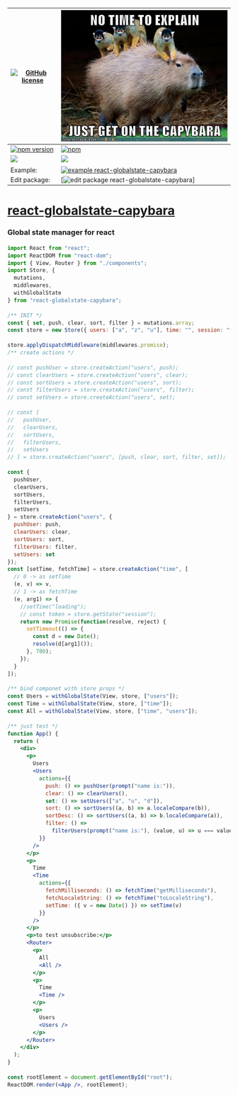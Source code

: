 
|[![GitHub license](https://img.shields.io/badge/license-MIT-blue.svg)](https://github.com/audi2014/react-globalstate-capybara/blob/master/LICENSE)|  ![enter image description here](https://github.com/audi2014/react-globalstate-capybara/raw/master/CoreConcepts.jpg) |
|--|--|
| [![npm version](https://img.shields.io/npm/v/react-globalstate-capybara.svg?style=flat)](https://www.npmjs.com/package/react-globalstate-capybara) | [![npm](https://img.shields.io/npm/dw/react-globalstate-capybara.svg)](https://www.npmjs.com/package/react-globalstate-capybara) |
| ![](https://img.shields.io/bundlephobia/min/react-globalstate-capybara.svg?style=flat) | ![](https://img.shields.io/github/languages/code-size/audi2014/react-globalstate-capybara.svg?style=flat) |
| Example: | [![example react-globalstate-capybara](https://codesandbox.io/static/img/play-codesandbox.svg)](https://codesandbox.io/s/3wk4z1kw6) |
| Edit package: | [![edit package react-globalstate-capybara](https://codesandbox.io/s/github/audi2014/react-globalstate-capybara)] |



# [react-globalstate-capybara](https://github.com/audi2014/react-globalstate-capybara/)

### Global state manager for react

```jsx
import React from "react";
import ReactDOM from "react-dom";
import { View, Router } from "./components";
import Store, {
  mutations,
  middlewares,
  withGlobalState
} from "react-globalstate-capybara";

/** INIT */
const { set, push, clear, sort, filter } = mutations.array;
const store = new Store({ users: ["a", "z", "u"], time: "", session: "token" });

store.applyDispatchMiddleware(middlewares.promise);
/** create actions */

// const pushUser = store.createAction("users", push);
// const clearUsers = store.createAction("users", clear);
// const sortUsers = store.createAction("users", sort);
// const filterUsers = store.createAction("users", filter);
// const setUsers = store.createAction("users", set);

// const [
//   pushUser,
//   clearUsers,
//   sortUsers,
//   filterUsers,
//   setUsers
// ] = store.createAction("users", [push, clear, sort, filter, set]);

const {
  pushUser,
  clearUsers,
  sortUsers,
  filterUsers,
  setUsers
} = store.createAction("users", {
  pushUser: push,
  clearUsers: clear,
  sortUsers: sort,
  filterUsers: filter,
  setUsers: set
});
const [setTime, fetchTime] = store.createAction("time", [
  // 0 -> as setTime
  (e, v) => v,
  // 1 -> as fetchTime
  (e, arg1) => {
    //setTime("loading");
    // const token = store.getState("session");
    return new Promise(function(resolve, reject) {
      setTimeout(() => {
        const d = new Date();
        resolve(d[arg1]());
      }, 700);
    });
  }
]);

/** bind componet with store props */
const Users = withGlobalState(View, store, ["users"]);
const Time = withGlobalState(View, store, ["time"]);
const All = withGlobalState(View, store, ["time", "users"]);

/** just test */
function App() {
  return (
    <div>
      <p>
        Users
        <Users
          actions={{
            push: () => pushUser(prompt("name is:")),
            clear: () => clearUsers(),
            set: () => setUsers(["a", "u", "d"]),
            sort: () => sortUsers((a, b) => a.localeCompare(b)),
            sortDesc: () => sortUsers((a, b) => b.localeCompare(a)),
            filter: () =>
              filterUsers(prompt("name is:"), (value, u) => u === value)
          }}
        />
      </p>
      <p>
        Time
        <Time
          actions={{
            fetchMilliseconds: () => fetchTime("getMilliseconds"),
            fetchLocaleString: () => fetchTime("toLocaleString"),
            setTime: ({ v = new Date() }) => setTime(v)
          }}
        />
      </p>
      <p>to test unsubscribe:</p>
      <Router>
        <p>
          All
          <All />
        </p>
        <p>
          Time
          <Time />
        </p>
        <p>
          Users
          <Users />
        </p>
      </Router>
    </div>
  );
}

const rootElement = document.getElementById("root");
ReactDOM.render(<App />, rootElement);
```
